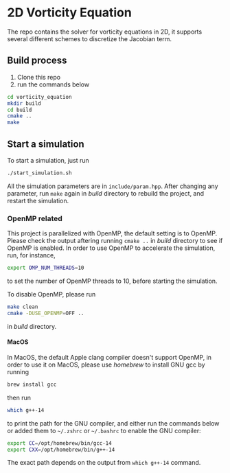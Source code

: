 # 2D Vorticity Equation
The repo contains the solver for vorticity equations in 2D, it supports several different schemes to discretize the Jacobian term.

## Build process
1. Clone this repo
2. run the commands below
```bash
cd vorticity_equation
mkdir build
cd build
cmake ..
make
```

## Start a simulation
To start a simulation, just run
```bash
./start_simulation.sh
```

All the simulation parameters are in `include/param.hpp`. After changing any parameter, run `make` again in *build* directory to rebuild the project, and restart the simulation.

### OpenMP related
This project is parallelized with OpenMP, the default setting is to OpenMP. Please check the output aftering running `cmake ..` in *build* directory to see if OpenMP is enabled. In order to use OpenMP to accelerate the simulation, run, for instance,
```bash
export OMP_NUM_THREADS=10
```
to set the number of OpenMP threads to 10, before starting the simulation.

To disable OpenMP, please run
```bash
make clean
cmake -DUSE_OPENMP=OFF ..
```
in *build* directory.

#### MacOS
In MacOS, the default Apple clang compiler doesn't support OpenMP, in order to use it on MacOS, please use *homebrew* to install GNU gcc by running
```bash
brew install gcc
```
then run
```bash
which g++-14
```
to print the path for the GNU compiler, and either run the commands below or added them to `~/.zshrc` or `~/.bashrc` to enable the GNU compiler:
```bash
export CC=/opt/homebrew/bin/gcc-14
export CXX=/opt/homebrew/bin/g++-14
```
The exact path depends on the output from `which g++-14` command.